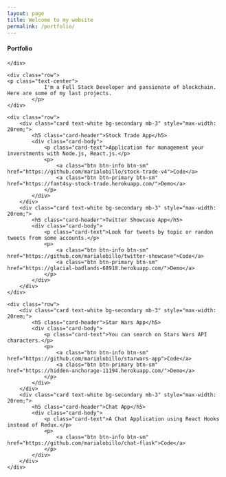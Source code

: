 ```yaml
---
layout: page
title: Welcome to my website
permalink: /portfolio/
---
```


<div class="container">
    <div class="row">
            <h4 class="text-center">Portfolio</h4>
            
    </div>

    <div class="row">
    <p class="text-center">
                I'm a Full Stack Developer and passionate of blockchain. Here are some of my last projects. 
            </p>
    </div>

    <div class="row">
        <div class="card text-white bg-secondary mb-3" style="max-width: 20rem;">
            <h5 class="card-header">Stock Trade App</h5>
            <div class="card-body">
                <p class="card-text">Application for management your inverstments with Node.js, React.js.</p>
                <p>
                    <a class="btn btn-info btn-sm" href="https://github.com/marialobillo/stock-trade-v4">Code</a>
                    <a class="btn btn-primary btn-sm" href="https://fant4sy-stock-trade.herokuapp.com/">Demo</a>
                </p>
            </div>
        </div>
        <div class="card text-white bg-secondary mb-3" style="max-width: 20rem;">
            <h5 class="card-header">Twitter Showcase App</h5>
            <div class="card-body">
                <p class="card-text">Look for tweets by topic or randon tweets from some accounts.</p>
                <p>
                    <a class="btn btn-info btn-sm" href="https://github.com/marialobillo/twitter-showcase">Code</a>
                    <a class="btn btn-primary btn-sm" href="https://glacial-badlands-68918.herokuapp.com/">Demo</a>
                </p>
            </div>
        </div>
    </div>

    <div class="row">
        <div class="card text-white bg-secondary mb-3" style="max-width: 20rem;">
            <h5 class="card-header">Star Wars App</h5>
            <div class="card-body">
                <p class="card-text">You can search on Stars Wars API characters.</p>
                <p>
                    <a class="btn btn-info btn-sm" href="https://github.com/marialobillo/starwars-app">Code</a>
                    <a class="btn btn-primary btn-sm" href="https://hidden-anchorage-11194.herokuapp.com/">Demo</a>
                </p>
            </div>
        </div>
        <div class="card text-white bg-secondary mb-3" style="max-width: 20rem;">
            <h5 class="card-header">Chat App</h5>
            <div class="card-body">
                <p class="card-text">A Chat Application using React Hooks instead of Redux.</p>
                <p>
                    <a class="btn btn-info btn-sm" href="https://github.com/marialobillo/chat-flask">Code</a>
                </p>
            </div>
        </div>
    </div>

    
</div>